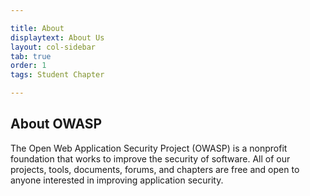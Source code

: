 ```yaml
---

title: About
displaytext: About Us
layout: col-sidebar
tab: true
order: 1
tags: Student Chapter

---
```


## About OWASP

The Open Web Application Security Project (OWASP) is a nonprofit foundation that works to improve the security of software. All of our projects, tools, documents, forums, and chapters are free and open to anyone interested in improving application security.

